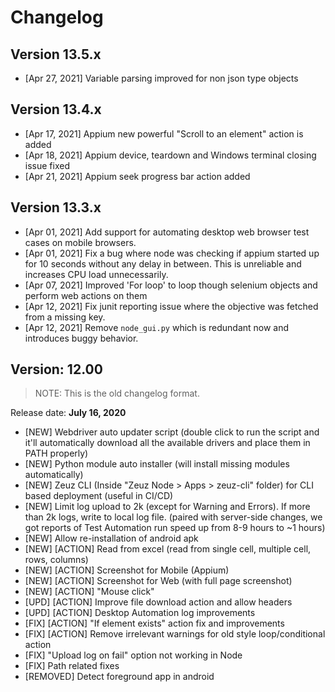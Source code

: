# Changelog

## Version 13.5.x

- [Apr 27, 2021] Variable parsing improved for non json type objects

## Version 13.4.x

- [Apr 17, 2021] Appium new powerful "Scroll to an element" action is added
- [Apr 18, 2021] Appium device, teardown and Windows terminal closing issue fixed
- [Apr 21, 2021] Appium seek progress bar action added

## Version 13.3.x

- [Apr 01, 2021] Add support for automating desktop web browser test cases on
  mobile browsers.
- [Apr 01, 2021] Fix a bug where node was checking if appium started up for 10
  seconds without any delay in between. This is unreliable and increases CPU
  load unnecessarily.
- [Apr 07, 2021] Improved 'For loop' to loop though selenium objects and perform 
  web actions on them
- [Apr 12, 2021] Fix junit reporting issue where the objective was fetched
  from a missing key.
- [Apr 12, 2021] Remove `node_gui.py` which is redundant now and introduces
  buggy behavior.

## Version: 12.00

> NOTE: This is the old changelog format.

Release date: **July 16, 2020**

- [NEW] Webdriver auto updater script (double click to run the script and it'll
  automatically download all the available drivers and place them in PATH properly)
- [NEW] Python module auto installer (will install missing modules automatically)
- [NEW] Zeuz CLI (Inside "Zeuz Node > Apps > zeuz-cli" folder)
  for CLI based deployment (useful in CI/CD)
- [NEW] Limit log upload to 2k (except for Warning and Errors).
  If more than 2k logs, write to local log file. (paired with server-side changes,
  we got reports of Test Automation run speed up from 8-9 hours to ~1 hours)
- [NEW] Allow re-installation of android apk
- [NEW] [ACTION] Read from excel (read from single cell, multiple cell, rows, columns)
- [NEW] [ACTION] Screenshot for Mobile (Appium)
- [NEW] [ACTION] Screenshot for Web (with full page screenshot)
- [NEW] [ACTION] "Mouse click"
- [UPD] [ACTION] Improve file download action and allow headers
- [UPD] [ACTION] Desktop Automation log improvements
- [FIX] [ACTION] "If element exists" action fix and improvements
- [FIX] [ACTION] Remove irrelevant warnings for old style loop/conditional action
- [FIX] "Upload log on fail" option not working in Node
- [FIX] Path related fixes
- [REMOVED] Detect foreground app in android

